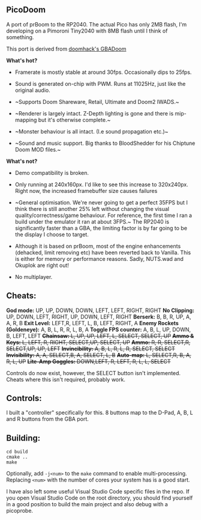 ## PicoDoom

A port of prBoom to the RP2040. The actual Pico has only 2MB flash, I'm developing on a Pimoroni Tiny2040 with 8MB flash until I think of something.

This port is derived from [doomhack's GBADoom](https://github.com/doomhack/GBADoom)

**What's hot?**

- Framerate is mostly stable at around 30fps. Occasionally dips to 25fps.

- Sound is generated on-chip with PWM. Runs at 11025Hz, just like the original audio.

- ~Supports Doom Shareware, Retail, Ultimate and Doom2 IWADS.~

- ~Renderer is largely intact. Z-Depth lighting is gone and there is mip-mapping but it's otherwise complete.~

- ~Monster behaviour is all intact. (I.e sound propagation etc.)~



- ~Sound and music support. Big thanks to BloodShedder for his Chiptune Doom MOD files.~

**What's not?**

- Demo compatibility is broken.

- Only running at 240x160px. I'd like to see this increase to 320x240px. Right now, the increased framebuffer size causes failures 

- ~General optimisation. We're never going to get a perfect 35FPS but I think there is still another 25% left without changing the visual quality/correctness/game behaviour. For reference, the first time I ran a build under the emulator it ran at about 3FPS.~ The RP2040 is significantly faster than a GBA, the limiting factor is by far going to be the display I choose to target.

- Although it is based on prBoom, most of the engine enhancements (dehacked, limit removing etc) have been reverted back to Vanilla. This is either for memory or performance reasons. Sadly, NUTS.wad and Okuplok are right out!

- No multiplayer. 


## Cheats:
**God mode:** UP, UP, DOWN, DOWN, LEFT, LEFT, RIGHT, RIGHT
**No Clipping:** UP, DOWN, LEFT, RIGHT, UP, DOWN, LEFT, RIGHT
**Berserk:** B, B, R, UP, A, A, R, B
**Exit Level:** LEFT,R, LEFT, L, B, LEFT, RIGHT, A
**Enemy Rockets (Goldeneye):** A, B, L, R, R, L, B, A
**Toggle FPS counter:** A, B, L, UP, DOWN, B, LEFT, LEFT
~~**Chainsaw:** L, UP, UP, LEFT, L, SELECT, SELECT, UP~~
~~**Ammo & Keys:** L, LEFT, R, RIGHT, SELECT,UP, SELECT, UP~~
~~**Ammo:** R, R, SELECT,R, SELECT,UP, UP, LEFT~~
~~**Invincibility:** A, B, L, R, L, R, SELECT, SELECT~~
~~**Invisibility:** A, A, SELECT,B, A, SELECT, L, B~~
~~**Auto-map:** L, SELECT,R, B, A, R, L, UP~~
~~**Lite-Amp Goggles:** DOWN,LEFT, R, LEFT, R, L, L, SELECT~~

Controls do now exist, however, the SELECT button isn't implemented. Cheats where this isn't required, probably work.

## Controls:  

I built a "controller" specifically for this. 8 buttons map to the D-Pad, A, B, L and R buttons from the GBA port.

## Building:

```mkdir build
cd build
cmake ..
make
```

Optionally, add `-j<num>` to the `make` command to enable multi-processing. Replacing `<num>` with the number of cores your system has is a good start.

I have also left some useful Visual Studio Code specific files in the repo. If you open Visual Studio Code on the root directory, you should find yourself in a good position to build the main project and also debug with a picoprobe.
